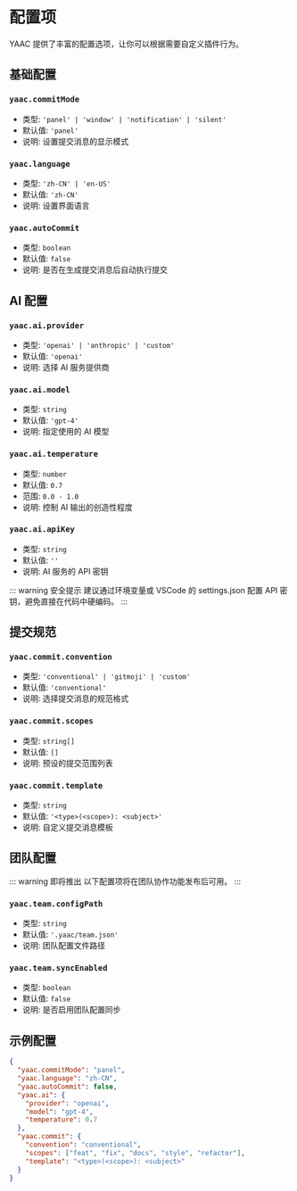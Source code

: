 # 配置项

YAAC 提供了丰富的配置选项，让你可以根据需要自定义插件行为。

## 基础配置

### `yaac.commitMode`

- 类型: `'panel' | 'window' | 'notification' | 'silent'`
- 默认值: `'panel'`
- 说明: 设置提交消息的显示模式

### `yaac.language`

- 类型: `'zh-CN' | 'en-US'`
- 默认值: `'zh-CN'`
- 说明: 设置界面语言

### `yaac.autoCommit`

- 类型: `boolean`
- 默认值: `false`
- 说明: 是否在生成提交消息后自动执行提交

## AI 配置

### `yaac.ai.provider`

- 类型: `'openai' | 'anthropic' | 'custom'`
- 默认值: `'openai'`
- 说明: 选择 AI 服务提供商

### `yaac.ai.model`

- 类型: `string`
- 默认值: `'gpt-4'`
- 说明: 指定使用的 AI 模型

### `yaac.ai.temperature`

- 类型: `number`
- 默认值: `0.7`
- 范围: `0.0 - 1.0`
- 说明: 控制 AI 输出的创造性程度

### `yaac.ai.apiKey`

- 类型: `string`
- 默认值: `''`
- 说明: AI 服务的 API 密钥

::: warning 安全提示
建议通过环境变量或 VSCode 的 settings.json 配置 API 密钥，避免直接在代码中硬编码。
:::

## 提交规范

### `yaac.commit.convention`

- 类型: `'conventional' | 'gitmoji' | 'custom'`
- 默认值: `'conventional'`
- 说明: 选择提交消息的规范格式

### `yaac.commit.scopes`

- 类型: `string[]`
- 默认值: `[]`
- 说明: 预设的提交范围列表

### `yaac.commit.template`

- 类型: `string`
- 默认值: `'<type>(<scope>): <subject>'`
- 说明: 自定义提交消息模板

## 团队配置

::: warning 即将推出
以下配置项将在团队协作功能发布后可用。
:::

### `yaac.team.configPath`

- 类型: `string`
- 默认值: `'.yaac/team.json'`
- 说明: 团队配置文件路径

### `yaac.team.syncEnabled`

- 类型: `boolean`
- 默认值: `false`
- 说明: 是否启用团队配置同步

## 示例配置

```json
{
  "yaac.commitMode": "panel",
  "yaac.language": "zh-CN",
  "yaac.autoCommit": false,
  "yaac.ai": {
    "provider": "openai",
    "model": "gpt-4",
    "temperature": 0.7
  },
  "yaac.commit": {
    "convention": "conventional",
    "scopes": ["feat", "fix", "docs", "style", "refactor"],
    "template": "<type>(<scope>): <subject>"
  }
}
```

